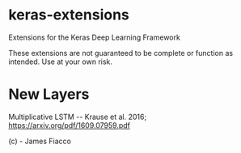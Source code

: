 # keras-extensions
Extensions for the Keras Deep Learning Framework

These extensions are not guaranteed to be complete or function as intended.  Use at your own risk.

# New Layers
Multiplicative LSTM -- Krause et al. 2016; https://arxiv.org/pdf/1609.07959.pdf

(c) - James Fiacco
